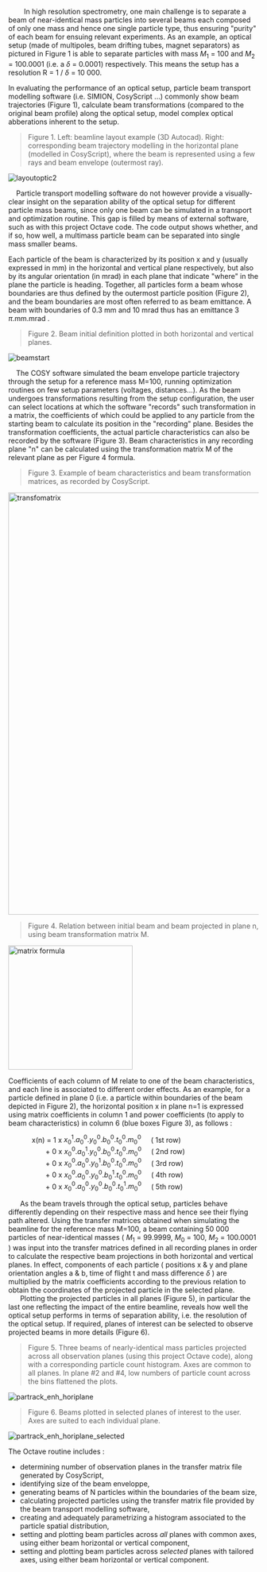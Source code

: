 &nbsp; &nbsp; &nbsp; &nbsp; In high resolution spectrometry, one main challenge is to separate a beam of near-identical mass particles into several beams each composed of only one mass and hence one single particle type, thus ensuring "purity" of each beam for ensuing relevant experiments.
As an example, an optical setup (made of multipoles, beam drifting tubes, magnet separators) as pictured in Figure 1 is able to separate particles with mass $M_{1}$ = 100 and $M_{2}$ = 100.0001 (i.e. a $\delta$ = 0.0001) respectively. This means the setup has a resolution R = 1 / $\delta$ = 10 000.

In evaluating the performance of an optical setup, particle beam transport modelling software (i.e. SIMION, CosyScript ...) commonly show beam trajectories (Figure 1), calculate beam transformations (compared to the original beam profile) along the optical setup, model complex optical abberations inherent to the setup.

> Figure 1. Left: beamline layout example (3D Autocad). Right: corresponding beam trajectory modelling in the horizontal plane (modelled in CosyScript), where the beam is represented using a few rays and beam envelope (outermost ray).     
      
![layoutoptic2](https://user-images.githubusercontent.com/126000617/220473800-5e5050ef-093c-494b-91ca-4d4fc37dbc20.png)


&nbsp; &nbsp; Particle transport modelling software do not however provide a visually-clear insight on the separation ability of the optical setup for different particle mass beams, since only one beam can be simulated in a transport and optimization routine. This gap is filled by means of external software, such as with this project Octave code. The code output shows whether, and if so, how well, a multimass particle beam can be separated into single mass smaller beams.

       
Each particle of the beam is characterized by its position x and y (usually expressed in mm) in the horizontal and vertical plane respectively, but also by its angular orientation (in mrad) in each plane that indicate "where" in the plane the particle is heading. Together, all particles form a beam whose boundaries are thus defined by the outermost particle position (Figure 2), and the beam boundaries are most often referred to as beam emittance. A beam with boundaries of 0.3 mm and 10 mrad thus has an emittance 3 $\pi$.mm.mrad .    


> Figure 2. Beam initial definition plotted in both horizontal and vertical planes.  

![beamstart](https://user-images.githubusercontent.com/126000617/220470657-c73feaa1-bce4-4610-9f18-399615f7f661.png)


&nbsp; &nbsp; The COSY software simulated the beam envelope particle trajectory through the setup for a reference mass M=100, running optimization routines on few setup parameters (voltages, distances...). As the beam undergoes transformations resulting from the setup configuration, the user can select locations at which the software "records" such transformation in a matrix, the coefficients of which could be applied to any particle from the starting beam to calculate its position in the "recording" plane. Besides the transformation coefficients, the actual particle characteristics can also be recorded by the software (Figure 3). Beam characteristics in any recording plane "n" can be calculated using the transformation matrix M of the relevant plane as per Figure 4 formula.     


> Figure 3. Example of beam characteristics and beam transformation matrices, as recorded by CosyScript.

<img src="https://user-images.githubusercontent.com/126000617/224133563-25504a2a-1161-4aa1-9b54-9c1ca6fcd5a9.PNG" alt="transfomatrix" width="850"/>


> Figure 4. Relation between initial beam and beam projected in plane n, using beam transformation matrix M.

<img src="https://user-images.githubusercontent.com/126000617/224133742-31d27ae2-eee7-41c6-b131-07086fa98738.png" alt="matrix formula" width="250"/>


Coefficients of each column of M relate to one of the beam characteristics, and each line is associated to different order effects. As an example, for a particle defined in plane 0 (i.e. a particle within boundaries of the beam depicted in Figure 2), the horizontal position x in plane n=1 is expressed using matrix coefficients in column 1 and power coefficients (to apply to beam characteristics) in column 6 (blue boxes Figure 3), as follows :

&nbsp; &nbsp; &nbsp; &nbsp; &nbsp; &nbsp; x(n) =    1 x $x_{0}^{1}.a_{0}^{0} . y_{0}^{0} . b_{0}^{0} . t_{0}^{0} . m_{0}^{0}$ &nbsp; &nbsp;       ( 1st row)       
&nbsp; &nbsp; &nbsp; &nbsp; &nbsp; &nbsp; &nbsp; &nbsp; &nbsp; &nbsp;+  0 x $x_{0}^{0}.a_{0}^{1} . y_{0}^{0} . b_{0}^{0} . t_{0}^{0} . m_{0}^{0}$ &nbsp; &nbsp;       ( 2nd row)             
&nbsp; &nbsp; &nbsp; &nbsp; &nbsp; &nbsp; &nbsp; &nbsp; &nbsp; &nbsp;+  0 x $x_{0}^{0}.a_{0}^{0} . y_{0}^{1} . b_{0}^{0} . t_{0}^{0} . m_{0}^{0}$ &nbsp; &nbsp;       ( 3rd row)            
&nbsp; &nbsp; &nbsp; &nbsp; &nbsp; &nbsp; &nbsp; &nbsp; &nbsp; &nbsp;+  0 x $x_{0}^{0}.a_{0}^{0} . y_{0}^{0} . b_{0}^{1} . t_{0}^{0} . m_{0}^{0}$ &nbsp; &nbsp;       ( 4th row)      
&nbsp; &nbsp; &nbsp; &nbsp; &nbsp; &nbsp; &nbsp; &nbsp; &nbsp; &nbsp;+  0 x $x_{0}^{0}.a_{0}^{0} . y_{0}^{0} . b_{0}^{0} . t_{0}^{1} . m_{0}^{0}$ &nbsp; &nbsp;       ( 5th row)         



&nbsp; &nbsp; &nbsp; As the beam travels through the optical setup, particles behave differently depending on their respective mass and hence see their flying path altered. Using the transfer matrices obtained when simulating the beamline for the reference mass M=100, a beam containing 50 000 particles of near-identical masses ( $M_{1}$ = 99.9999, $M_{0}$ = 100, $M_{2}$ = 100.0001 ) was input into the transfer matrices defined in all recording planes in order to calculate the respective beam projections in both horizontal and vertical planes. In effect, components of each particle ( positions x & y and plane orientation angles a & b, time of flight t and mass difference $\delta$ ) are multiplied by the matrix coefficients according to the previous relation to obtain the coordinates of the projected particle in the selected plane.         
&nbsp; &nbsp; &nbsp; Plotting the projected particles in all planes (Figure 5), in particular the last one reflecting the impact of the entire beamline, reveals how well the optical setup performs in terms of separation ability, i.e. the resolution of the optical setup. If required, planes of interest can be selected to observe projected beams in more details (Figure 6).

          
> Figure 5. Three beams of nearly-identical mass particles projected across all observation planes (using this project Octave code), along with a corresponding particle count histogram. Axes are common to all planes. In plane #2 and #4, low numbers of particle count across the bins flattened the plots.        
      
![partrack_enh_horiplane](https://user-images.githubusercontent.com/126000617/222761048-fbfbc6c2-f85b-40b5-a097-b44310533fd7.png)


> Figure 6. Beams plotted in selected planes of interest to the user. Axes are suited to each individual plane.      
      
![partrack_enh_horiplane_selected](https://user-images.githubusercontent.com/126000617/222768657-dc6456c4-f714-4b37-9114-f8a1eca77f7f.png)



The Octave routine includes :
+ determining number of observation planes in the transfer matrix file generated by CosyScript,
+ identifying size of the beam enveloppe,
+ generating beams of N particles within the boundaries of the beam size,
+ calculating projected particles using the transfer matrix file provided by the beam transport modelling software,
+ creating and adequately parametrizing a histogram associated to the particle spatial distribution,
+ setting and plotting beam particles across *all* planes with common axes, using either beam horizontal or vertical component,
+ setting and plotting beam particles across *selected* planes with tailored axes, using either beam horizontal or vertical component.

